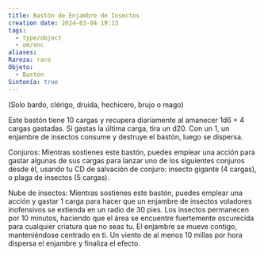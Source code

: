 ```yaml
---
title: Bastón de Enjambre de Insectos
creation date: 2024-03-04 19:13
tags:
  - type/object
  - om/enc
aliases: 
Rareza: raro
Objeto:
  - Bastón
Sintonía: true
---
```

(Solo bardo, clérigo, druida, hechicero, brujo o mago)

Este bastón tiene 10 cargas y recupera diariamente al amanecer 1d6 + 4 cargas gastadas. Si gastas la última carga, tira un d20.
Con un 1, un enjambre de insectos consume y destruye el bastón, luego se dispersa.

Conjuros: Mientras sostienes este bastón, puedes emplear una acción para gastar algunas de sus cargas para lanzar uno de los siguientes conjuros desde él, usando tu CD de salvación de conjuro: insecto gigante (4 cargas), o plaga de insectos (5 cargas).

Nube de insectos: Mientras sostienes este bastón, puedes emplear una acción y gastar 1 carga para hacer que un enjambre de insectos voladores inofensivos se extienda en un radio de 30 pies. Los insectos permanecen por 10 minutos, haciendo que el área se encuentre fuertemente oscurecida para cualquier criatura que no seas tu. El enjambre se mueve contigo, manteniéndose centrado en ti. Un viento de al menos 10 millas por hora dispersa el enjambre y finaliza el efecto.